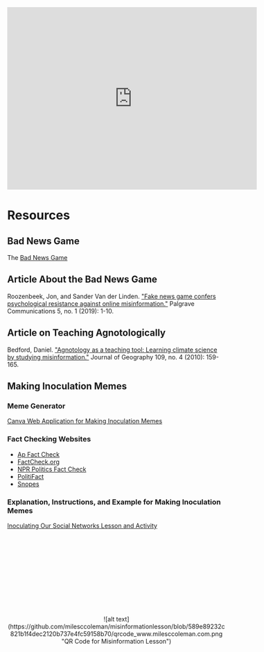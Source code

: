 <center><iframe src="https://slides.com/milescoleman/rhetoric-ethics-and-public-vaccine-science/embed" width="576" height="420" title="On Effective Communication and Vaccine Hesitancy" scrolling="no" frameborder="0" webkitallowfullscreen mozallowfullscreen allowfullscreen></iframe></center>

# Resources
## Bad News Game
The [Bad News Game](https://pages.github.com/](https://www.getbadnews.com/en))

## Article About the Bad News Game
Roozenbeek, Jon, and Sander Van der Linden. ["Fake news game confers psychological resistance against online misinformation."](https://www.nature.com/articles/s41599-019-0279-9) Palgrave Communications 5, no. 1 (2019): 1-10.

## Article on Teaching Agnotologically
Bedford, Daniel. ["Agnotology as a teaching tool: Learning climate science by studying misinformation."](https://www.tandfonline.com/doi/abs/10.1080/00221341.2010.498121) Journal of Geography 109, no. 4 (2010): 159-165.

## Making Inoculation Memes
### Meme Generator
[Canva Web Application for Making Inoculation Memes](https://www.canva.com/create/memes/)

### Fact Checking Websites
* [Ap Fact Check](https://apnews.com/hub/ap-fact-check)
* [FactCheck.org](https://www.factcheck.org/)
* [NPR Politics Fact Check](https://www.npr.org/sections/politics-fact-check)
* [PolitiFact](https://www.politifact.com/)
* [Snopes](https://www.snopes.com/)

### Explanation, Instructions, and Example for Making Inoculation Memes
[Inoculating Our Social Networks Lesson and Activity](https://github.com/milesccoleman/misinformationlesson/blob/b539e52ef9e75eb756adb60bcdd3346884fa27cd/Inoculating%20our%20Own%20Social%20Networks%20Against%20Misinformation.pdf)

<br><br><br><br><br><br><br><br><br><br>
<center>
  ![alt text](https://github.com/milesccoleman/misinformationlesson/blob/589e89232c821b1f4dec2120b737e4fc59158b70/qrcode_www.milesccoleman.com.png "QR Code for Misinformation Lesson")
</center> 
<br><br><br><br><br><br><br><br><br><br>

